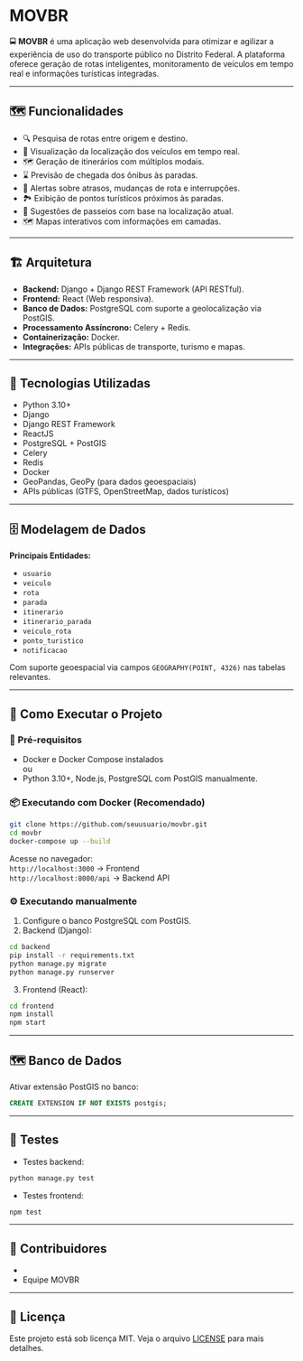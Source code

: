 # MOVBR

🚍 **MOVBR** é uma aplicação web desenvolvida para otimizar e agilizar a experiência de uso do transporte público no Distrito Federal. A plataforma oferece geração de rotas inteligentes, monitoramento de veículos em tempo real e informações turísticas integradas.

---

## 🗺️ Funcionalidades

- 🔍 Pesquisa de rotas entre origem e destino.
- 🚌 Visualização da localização dos veículos em tempo real.
- 🗺️ Geração de itinerários com múltiplos modais.
- ⌛ Previsão de chegada dos ônibus às paradas.
- 🚨 Alertas sobre atrasos, mudanças de rota e interrupções.
- 🏞️ Exibição de pontos turísticos próximos às paradas.
- 🎯 Sugestões de passeios com base na localização atual.
- 🗺️ Mapas interativos com informações em camadas.

---

## 🏗️ Arquitetura

- **Backend:** Django + Django REST Framework (API RESTful).
- **Frontend:** React (Web responsiva).
- **Banco de Dados:** PostgreSQL com suporte a geolocalização via PostGIS.
- **Processamento Assíncrono:** Celery + Redis.
- **Containerização:** Docker.
- **Integrações:** APIs públicas de transporte, turismo e mapas.

---

## 🧠 Tecnologias Utilizadas

- Python 3.10+
- Django
- Django REST Framework
- ReactJS
- PostgreSQL + PostGIS
- Celery
- Redis
- Docker
- GeoPandas, GeoPy (para dados geoespaciais)
- APIs públicas (GTFS, OpenStreetMap, dados turísticos)

---

## 🗄️ Modelagem de Dados

**Principais Entidades:**

- `usuario`
- `veiculo`
- `rota`
- `parada`
- `itinerario`
- `itinerario_parada`
- `veiculo_rota`
- `ponto_turistico`
- `notificacao`

Com suporte geoespacial via campos `GEOGRAPHY(POINT, 4326)` nas tabelas relevantes.

---

## 🚀 Como Executar o Projeto

### 🔧 Pré-requisitos

- Docker e Docker Compose instalados  
ou  
- Python 3.10+, Node.js, PostgreSQL com PostGIS manualmente.

### 📦 Executando com Docker (Recomendado)

```bash
git clone https://github.com/seuusuario/movbr.git
cd movbr
docker-compose up --build
```

Acesse no navegador:  
`http://localhost:3000` → Frontend  
`http://localhost:8000/api` → Backend API

### ⚙️ Executando manualmente

1. Configure o banco PostgreSQL com PostGIS.  
2. Backend (Django):

```bash
cd backend
pip install -r requirements.txt
python manage.py migrate
python manage.py runserver
```

3. Frontend (React):

```bash
cd frontend
npm install
npm start
```

---

## 🗺️ Banco de Dados

Ativar extensão PostGIS no banco:

```sql
CREATE EXTENSION IF NOT EXISTS postgis;
```

---

## 🧪 Testes

- Testes backend:

```bash
python manage.py test
```

- Testes frontend:

```bash
npm test
```

---

## 👥 Contribuidores

-  
- Equipe MOVBR

---

## 📄 Licença

Este projeto está sob licença MIT. Veja o arquivo [LICENSE](LICENSE) para mais detalhes.
